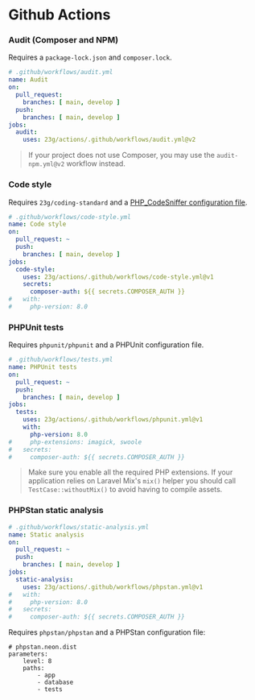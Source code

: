# Github Actions

### Audit (Composer and NPM)

Requires a `package-lock.json` and `composer.lock`.

```yml
# .github/workflows/audit.yml
name: Audit
on:
  pull_request:
    branches: [ main, develop ]
  push:
    branches: [ main, develop ]
jobs:
  audit:
    uses: 23g/actions/.github/workflows/audit.yml@v2
```

> If your project does not use Composer, you may use the `audit-npm.yml@v2`
> workflow instead.

### Code style

Requires `23g/coding-standard` and
a [PHP_CodeSniffer configuration file](https://github.com/23G/coding-standard/#configuration).

```yml
# .github/workflows/code-style.yml
name: Code style
on:
  pull_request: ~
  push:
    branches: [ main, develop ]
jobs:
  code-style:
    uses: 23g/actions/.github/workflows/code-style.yml@v1
    secrets:
      composer-auth: ${{ secrets.COMPOSER_AUTH }}
#   with:
#     php-version: 8.0
```

### PHPUnit tests

Requires `phpunit/phpunit` and a PHPUnit configuration file.

```yml
# .github/workflows/tests.yml
name: PHPUnit tests
on:
  pull_request: ~
  push:
    branches: [ main, develop ]
jobs:
  tests:
    uses: 23g/actions/.github/workflows/phpunit.yml@v1
    with:
      php-version: 8.0
#     php-extensions: imagick, swoole
#   secrets:
#     composer-auth: ${{ secrets.COMPOSER_AUTH }}
```

> Make sure you enable all the required PHP extensions. If your application
> relies on Laravel Mix's `mix()` helper you should call `TestCase::withoutMix()`
> to avoid having to compile assets.

### PHPStan static analysis

```yml
# .github/workflows/static-analysis.yml
name: Static analysis
on:
  pull_request: ~
  push:
    branches: [ main, develop ]
jobs:
  static-analysis:
    uses: 23g/actions/.github/workflows/phpstan.yml@v1
#   with:
#     php-version: 8.0
#   secrets:
#     composer-auth: ${{ secrets.COMPOSER_AUTH }}
```

Requires `phpstan/phpstan` and a PHPStan configuration file:

```neon
# phpstan.neon.dist
parameters:
    level: 8
    paths:
        - app
        - database
        - tests
```
